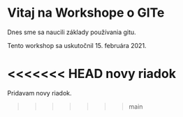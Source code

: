 # Vitaj na Workshope o GITe

Dnes sme sa naucili základy používania gitu.

Tento workshop sa uskutočnil 15. februára 2021.

<<<<<<< HEAD
novy riadok
=======
Pridavam novy riadok.
>>>>>>> main
